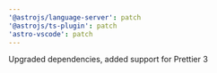 ```yaml
---
'@astrojs/language-server': patch
'@astrojs/ts-plugin': patch
'astro-vscode': patch
---
```


Upgraded dependencies, added support for Prettier 3
